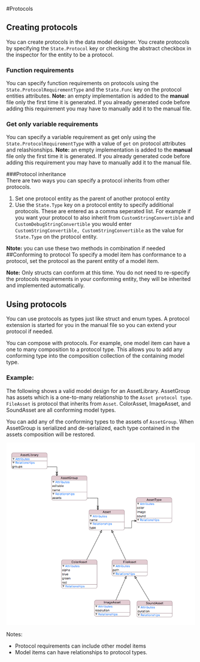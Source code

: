 #Protocols

## Creating protocols
You can create protocols in the data model designer.
You  create protocols by specifying the `State.Protocol` key or checking the abstract checkbox in the inspector for the entity to be a protocol. 

### Function requirements
You can specify function requirements on protocols using the `State.ProtocolRequirementType` and the `State.Func` key on the protocol entities attributes. 
**Note:** an empty implementation is added to the **manual** file only the first time it is generated. If you already generated code before adding this requirement
you may have to manually add it to the manual file.

### Get only variable requirements
You can specify a variable requirement as get only using the `State.ProtocolRequirementType` with a value of `get` on protocol attributes and relashionships.
**Note:** an empty implementation is added to the **manual** file only the first time it is generated. If you already generated code before adding this requirement
you may have to manually add it to the manual file.

###Protocol inheritance  
There are two ways you can specify a protocol inherits from other protocols. 

1. Set one protocol entity as the parent of another protocol entity
2. Use the `State.Type` key on a protocol entity to specify additional protocols. These are entered as a comma seperated list. For example if you want your protocol
to also inherit from `CustomStringConvertible` and `CustomDebugStringConvertible` you would enter `CustomStringConvertible, CustomStringConvertible` as the value for 
`State.Type` on the protocol entity.

**Ntote:** you can use these two methods in combination if needed
##Conforming to protocol
To specify a model item has conformance to a protocol, set the protocol as the parent entity of a model item. 

**Note:** Only structs can conform at this time. You do not need to re-specify the protocols requirements in your conforming entity, they will be inherited and implemented automatically.

## Using protocols

You can use protocols as types just like struct and enum types. A protocol extension is started for you in the manual file so you can extend your protocol if needed.

You can compose with protocols. For example, one model item can have a one to many composition to a protocol type. This allows you to add any conforming type into the composition collection of the containing model type. 

### Example:
The following shows a valid model design for an AssetLibrary. AssetGroup has assets which is a one-to-many relationship to the `Asset protocol type`. `FileAsset` is protocol that inherits from `Asset`. ColorAsset, ImageAsset, and SoundAsset are all conforming model types.

You can add any of the conforming types to the assets of `AssetGroup`. When AssetGroup is serialized and de-serialized, each type contained in the assets composition will be restored.

![<Protocol Example>](Resources/protocol_1.png)

Notes:
* Protocol requirements can include other model items
* Model items can have relationships to protocol types.
